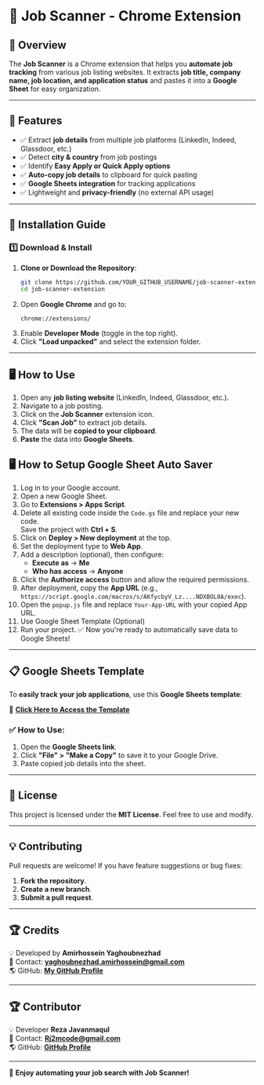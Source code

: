 # 🚀 Job Scanner - Chrome Extension

## 📌 Overview
The **Job Scanner** is a Chrome extension that helps you **automate job tracking** from various job listing websites. It extracts **job title, company name, job location, and application status** and pastes it into a **Google Sheet** for easy organization.

---

## 🎯 Features
- ✅ Extract **job details** from multiple job platforms (LinkedIn, Indeed, Glassdoor, etc.)  
- ✅ Detect **city & country** from job postings  
- ✅ Identify **Easy Apply or Quick Apply options**  
- ✅ **Auto-copy job details** to clipboard for quick pasting  
- ✅ **Google Sheets integration** for tracking applications  
- ✅ Lightweight and **privacy-friendly** (no external API usage)  

---

## 📂 Installation Guide
### 1️⃣ **Download & Install**
1. **Clone or Download the Repository**:
   ```bash
   git clone https://github.com/YOUR_GITHUB_USERNAME/job-scanner-extension.git
   cd job-scanner-extension
   ```
2. Open **Google Chrome** and go to:
   ```
   chrome://extensions/
   ```
3. Enable **Developer Mode** (toggle in the top right).
4. Click **"Load unpacked"** and select the extension folder.

---

## 🖥️ **How to Use**
1. Open any **job listing website** (LinkedIn, Indeed, Glassdoor, etc.).
2. Navigate to a job posting.
3. Click on the **Job Scanner** extension icon.
4. Click **"Scan Job"** to extract job details.
5. The data will be **copied to your clipboard**.
6. **Paste** the data into **Google Sheets**.

## 🖥️ **How to Setup Google Sheet Auto Saver**
1. Log in to your Google account.
2. Open a new Google Sheet.
3. Go to **Extensions > Apps Script**.
4. Delete all existing code inside the `Code.gs` file and replace your new code.  
   Save the project with **Ctrl + S**.
5. Click on **Deploy > New deployment** at the top.
6. Set the deployment type to **Web App**.
7. Add a description (optional), then configure:
   - **Execute as** → **Me**
   - **Who has access** → **Anyone**
8. Click the **Authorize access** button and allow the required permissions.
9. After deployment, copy the **App URL** (e.g.,  
   `https://script.google.com/macros/s/AKfycbyV_Lz....NDXBOL0A/exec`).
10. Open the `popup.js` file and replace `Your-App-URL` with your copied App URL.
11. Use Google Sheet Template (Optional)
12. Run your project.
✅ Now you're ready to automatically save data to Google Sheets!

---

## 📋 **Google Sheets Template**
To **easily track your job applications**, use this **Google Sheets template**:

📎 [**Click Here to Access the Template**](https://docs.google.com/spreadsheets/d/14Yey1-kgFA9rhIdM7cM3k0PnsOYfOxLOwbpLfHnyvIY/edit?usp=sharing)

### ✅ **How to Use**:
1. Open the **Google Sheets link**.
2. Click **"File" > "Make a Copy"** to save it to your Google Drive.
3. Paste copied job details into the sheet.

---

## 📜 **License**
This project is licensed under the **MIT License**. Feel free to use and modify.

---

## 💡 **Contributing**
Pull requests are welcome! If you have feature suggestions or bug fixes:
1. **Fork the repository**.
2. **Create a new branch**.
3. **Submit a pull request**.

---

## 🏆 **Credits**
💡 Developed by **Amirhossein Yaghoubnezhad**  
📧 Contact: **yaghoubnezhad.amirhossein@gmail.com**  
🌎 GitHub: **[My GitHub Profile](https://github.com/imblackline)** 
 
---

## 🏆 **Contributor**
💡 Developer **Reza Javanmaqul**  
📧 Contact: **Rj2mcode@gmail.com**  
🌎 GitHub: **[GitHub Profile](https://github.com/Rj2mcode)** 

---

🚀 **Enjoy automating your job search with Job Scanner!**
